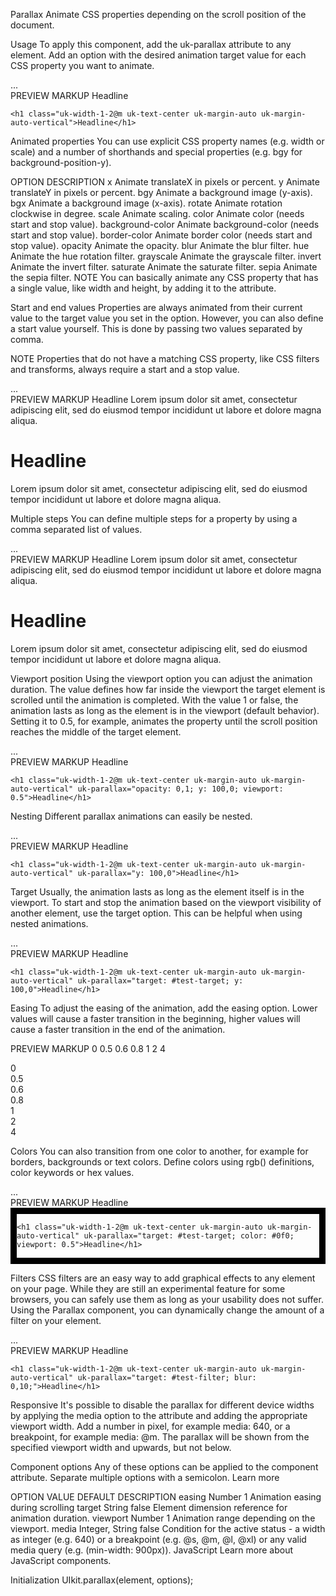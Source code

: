 

Parallax
Animate CSS properties depending on the scroll position of the document.

Usage
To apply this component, add the uk-parallax attribute to any element. Add an option with the desired animation target value for each CSS property you want to animate.

<div uk-parallax="bgy: -200">...</div>
PREVIEW
MARKUP
Headline


<div class="uk-height-large uk-background-cover uk-light uk-flex" uk-parallax="bgy: -200" style="background-image: url('images/dark.jpg');">

    <h1 class="uk-width-1-2@m uk-text-center uk-margin-auto uk-margin-auto-vertical">Headline</h1>

</div>


Animated properties
You can use explicit CSS property names (e.g. width or scale) and a number of shorthands and special properties (e.g. bgy for background-position-y).

OPTION	DESCRIPTION
x	Animate translateX in pixels or percent.
y	Animate translateY in pixels or percent.
bgy	Animate a background image (y-axis).
bgx	Animate a background image (x-axis).
rotate	Animate rotation clockwise in degree.
scale	Animate scaling.
color	Animate color (needs start and stop value).
background-color	Animate background-color (needs start and stop value).
border-color	Animate border color (needs start and stop value).
opacity	Animate the opacity.
blur	Animate the blur filter.
hue	Animate the hue rotation filter.
grayscale	Animate the grayscale filter.
invert	Animate the invert filter.
saturate	Animate the saturate filter.
sepia	Animate the sepia filter.
NOTE You can basically animate any CSS property that has a single value, like width and height, by adding it to the attribute.

Start and end values
Properties are always animated from their current value to the target value you set in the option. However, you can also define a start value yourself. This is done by passing two values separated by comma.

NOTE Properties that do not have a matching CSS property, like CSS filters and transforms, always require a start and a stop value.

<div uk-parallax="opacity: 0,1">...</div>
PREVIEW
MARKUP
Headline
Lorem ipsum dolor sit amet, consectetur adipiscing elit, sed do eiusmod tempor incididunt ut labore et dolore magna aliqua.



<div class="uk-height-large uk-background-cover uk-overflow-hidden uk-light uk-flex uk-flex-top" style="background-image: url('images/dark.jpg');">
    <div class="uk-width-1-2@m uk-text-center uk-margin-auto uk-margin-auto-vertical">
        <h1 uk-parallax="opacity: 0,1; y: -100,0; scale: 2,1; viewport: 0.5;">Headline</h1>
        <p uk-parallax="opacity: 0,1; y: 100,0; scale: 0.5,1; viewport: 0.5;">Lorem ipsum dolor sit amet, consectetur adipiscing elit, sed do eiusmod tempor incididunt ut labore et dolore magna aliqua.</p>
    </div>
</div>



Multiple steps
You can define multiple steps for a property by using a comma separated list of values.

<div uk-parallax="x: 0,50,150">...</div>
PREVIEW
MARKUP
Headline
Lorem ipsum dolor sit amet, consectetur adipiscing elit, sed do eiusmod tempor incididunt ut labore et dolore magna aliqua.



<div class="uk-height-large uk-background-cover uk-overflow-hidden uk-light uk-flex uk-flex-top" style="background-image: url('images/dark.jpg');">
    <div class="uk-width-1-2@m uk-text-center uk-margin-auto uk-margin-auto-vertical">
        <h1 uk-parallax="opacity: 0,1,1; y: -100,0,0; x: 100,100,0; scale: 2,1,1; viewport: 0.5;">Headline</h1>
        <p uk-parallax="opacity: 0,1,1; y: 100,0,0; x: -100,-100,0; scale: 0.5,1,1; viewport: 0.5;">Lorem ipsum dolor sit amet, consectetur adipiscing elit, sed do eiusmod tempor incididunt ut labore et dolore magna aliqua.</p>
    </div>
</div>


Viewport position
Using the viewport option you can adjust the animation duration. The value defines how far inside the viewport the target element is scrolled until the animation is completed. With the value 1 or false, the animation lasts as long as the element is in the viewport (default behavior). Setting it to 0.5, for example, animates the property until the scroll position reaches the middle of the target element.

<div uk-parallax="viewport: 0.5">...</div>
PREVIEW
MARKUP
Headline

<div class="uk-height-large uk-background-cover uk-light uk-flex uk-flex-top" style="background-image: url('images/dark.jpg');">

    <h1 class="uk-width-1-2@m uk-text-center uk-margin-auto uk-margin-auto-vertical" uk-parallax="opacity: 0,1; y: 100,0; viewport: 0.5">Headline</h1>

</div>



Nesting
Different parallax animations can easily be nested.

<div uk-parallax="bgx: -50">
    <div uk-parallax="x: -100, 100">...</div>
</div>
PREVIEW
MARKUP
Headline


<div class="uk-height-large uk-background-cover uk-light uk-flex uk-flex-top" uk-parallax="bgy: -200" style="background-image: url('images/dark.jpg');">

    <h1 class="uk-width-1-2@m uk-text-center uk-margin-auto uk-margin-auto-vertical" uk-parallax="y: 100,0">Headline</h1>

</div>


Target
Usually, the animation lasts as long as the element itself is in the viewport. To start and stop the animation based on the viewport visibility of another element, use the target option. This can be helpful when using nested animations.

<div id="target">
    <div uk-parallax="target: #target">...</div>
</div>
PREVIEW
MARKUP
Headline


<div id="test-target" class="uk-height-large uk-background-cover uk-light uk-flex uk-flex-top" uk-parallax="bgy: -200" style="background-image: url('images/dark.jpg');">

    <h1 class="uk-width-1-2@m uk-text-center uk-margin-auto uk-margin-auto-vertical" uk-parallax="target: #test-target; y: 100,0">Headline</h1>

</div>


Easing
To adjust the easing of the animation, add the easing option. Lower values will cause a faster transition in the beginning, higher values will cause a faster transition in the end of the animation.

PREVIEW
MARKUP
0
0.5
0.6
0.8
1
2
4


<div id="test-easing" class="uk-height-large uk-background-cover uk-overflow-hidden uk-light uk-flex" style="background-image: url('images/dark.jpg');">
     <div class="uk-grid uk-margin-auto uk-margin-auto-vertical uk-flex-inline">
        <div><div class="uk-card uk-card-default uk-padding-small" uk-parallax="target: #test-easing; y: 200; easing: 0">0</div></div>
        <div><div class="uk-card uk-card-default uk-padding-small" uk-parallax="target: #test-easing; y: 200; easing: 0.5">0.5</div></div>
        <div><div class="uk-card uk-card-default uk-padding-small" uk-parallax="target: #test-easing; y: 200; easing: 0.6">0.6</div></div>
        <div><div class="uk-card uk-card-default uk-padding-small" uk-parallax="target: #test-easing; y: 200; easing: 0.8">0.8</div></div>
        <div><div class="uk-card uk-card-default uk-padding-small" uk-parallax="target: #test-easing; y: 200; easing: 1">1</div></div>
        <div><div class="uk-card uk-card-default uk-padding-small" uk-parallax="target: #test-easing; y: 200; easing: 2">2</div></div>
        <div><div class="uk-card uk-card-default uk-padding-small" uk-parallax="target: #test-easing; y: 200; easing: 4;">4</div></div>
    </div>
</div>



Colors
You can also transition from one color to another, for example for borders, backgrounds or text colors. Define colors using rgb() definitions, color keywords or hex values.

<div uk-parallax="border-color: #00f,#f00">...</div>
PREVIEW
MARKUP
Headline


<div id="test-color" class="test-color uk-height-large uk-overflow-hidden uk-flex uk-flex-top" uk-parallax="background-color: yellow,white; border-color: #00f,#f00; viewport: 0.5" style="border: 10px solid #000;">

    <h1 class="uk-width-1-2@m uk-text-center uk-margin-auto uk-margin-auto-vertical" uk-parallax="target: #test-target; color: #0f0; viewport: 0.5">Headline</h1>

</div>



Filters
CSS filters are an easy way to add graphical effects to any element on your page. While they are still an experimental feature for some browsers, you can safely use them as long as your usability does not suffer. Using the Parallax component, you can dynamically change the amount of a filter on your element.

<div uk-parallax="blur: 10; sepia: 100;">...</div>
PREVIEW
MARKUP
Headline


<div id="test-filter" class="uk-height-large uk-background-cover uk-overflow-hidden uk-flex uk-flex-top" uk-parallax="sepia: 100;" style="background-image: url('images/light.jpg');">

    <h1 class="uk-width-1-2@m uk-text-center uk-margin-auto uk-margin-auto-vertical" uk-parallax="target: #test-filter; blur: 0,10;">Headline</h1>

</div>


Responsive
It's possible to disable the parallax for different device widths by applying the media option to the attribute and adding the appropriate viewport width. Add a number in pixel, for example media: 640, or a breakpoint, for example media: @m. The parallax will be shown from the specified viewport width and upwards, but not below.

<div uk-parallax="media: @m"></div>


Component options
Any of these options can be applied to the component attribute. Separate multiple options with a semicolon. Learn more

OPTION	VALUE	DEFAULT	DESCRIPTION
easing	Number	1	Animation easing during scrolling
target	String	false	Element dimension reference for animation duration.
viewport	Number	1	Animation range depending on the viewport.
media	Integer, String	false	Condition for the active status - a width as integer (e.g. 640) or a breakpoint (e.g. @s, @m, @l, @xl) or any valid media query (e.g. (min-width: 900px)).
JavaScript
Learn more about JavaScript components.

Initialization
UIkit.parallax(element, options);
